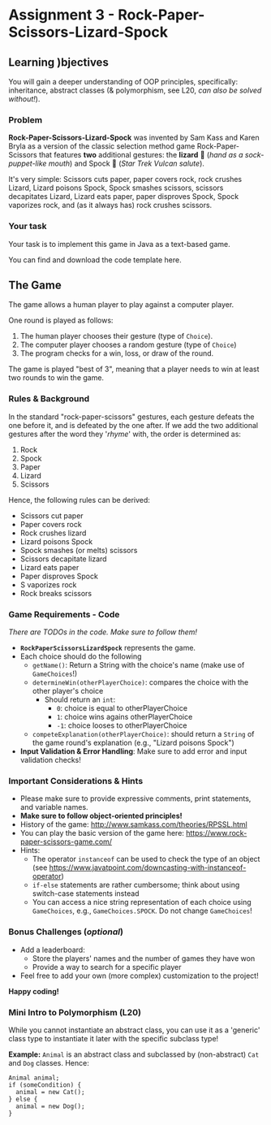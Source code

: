 # Assignment 3 - Rock-Paper-Scissors-Lizard-Spock

## Learning )bjectives
You will gain a deeper understanding of OOP principles, specifically: inheritance, abstract classes (& polymorphism, see L20, _can also be solved without!_).

### Problem
**Rock-Paper-Scissors-Lizard-Spock** was invented by Sam Kass and Karen Bryla as a version of the classic selection method game Rock-Paper-Scissors that features **two** additional gestures: the **lizard** 🦎 (_hand as a sock-puppet-like mouth_) and Spock 🖖 (_Star Trek Vulcan salute_).

It's very simple:
Scissors cuts paper, paper covers rock, rock crushes Lizard, Lizard poisons Spock, Spock smashes scissors, scissors decapitates Lizard, Lizard eats paper, paper disproves Spock, Spock vaporizes rock, and (as it always has) rock crushes scissors.

### Your task
Your task is to implement this game in Java as a text-based game.

You can find and download the code template here.

## The Game

The game allows a human player to play against a computer player.

One round is played as follows:
1. The human player chooses their gesture (type of `Choice`).
2. The computer player chooses a random gesture (type of `Choice`)
3. The program checks for a win, loss, or draw of the round.

The game is played "best of 3", meaning that a player needs to win at least two rounds to win the game.

### Rules & Background
In the standard "rock-paper-scissors" gestures, each gesture defeats the one before it, and is defeated by the one after. 
If we add the two additional gestures after the word they '_rhyme_' with, the order is determined as:
1. Rock
2. Spock
3. Paper
4. Lizard
5. Scissors

Hence, the following rules can be derived:
- Scissors cut paper
- Paper covers rock
- Rock crushes lizard
- Lizard poisons Spock
- Spock smashes (or melts) scissors
- Scissors decapitate lizard
- Lizard eats paper
- Paper disproves Spock
- S vaporizes rock
- Rock breaks scissors


### **Game Requirements - Code**
*There are TODOs in the code. Make sure to follow them!*
* **`RockPaperScissorsLizardSpock`** represents the game.
* Each choice should do the following
  * `getName()`: Return a String with the choice's name (make use of `GameChoices`!)
  * `determineWin(otherPlayerChoice)`: compares the choice with the other player's choice
    * Should return an `int`:
      * `0`: choice is equal to otherPlayerChoice
      * `1`: choice wins agains otherPlayerChoice
      * `-1`: choice looses to otherPlayerChoice
  * `competeExplanation(otherPlayerChoice)`: should return a `String` of the game round's explanation (e.g., "Lizard poisons Spock")
* **Input Validation & Error Handling**: Make sure to add error and input validation checks!

### Important Considerations & Hints

- Please make sure to provide expressive comments, print statements, and variable names.
- **Make sure to follow object-oriented principles!**
- History of the game: http://www.samkass.com/theories/RPSSL.html
- You can play the basic version of the game here: https://www.rock-paper-scissors-game.com/
- Hints:
  - The operator `instanceof` can be used to check the type of an object (see https://www.javatpoint.com/downcasting-with-instanceof-operator)
  - `if-else` statements are rather cumbersome; think about using switch-case statements instead
  - You can access a nice string representation of each choice using `GameChoices`, e.g., `GameChoices.SPOCK`. Do not change `GameChoices`!


### Bonus Challenges (*optional*)
* Add a leaderboard:
  * Store the players' names and the number of games they have won
  * Provide a way to search for a specific player
* Feel free to add your own (more complex) customization to the project!

**Happy coding!**

### Mini Intro to Polymorphism (L20)
While you cannot instantiate an abstract class, you can use it as a 'generic' class type to instantiate it later with the specific subclass type! 

**Example:** `Animal` is an abstract class and subclassed by (non-abstract) `Cat` and `Dog` classes.
Hence:
```
Animal animal;
if (someCondition) {
  animal = new Cat();
} else {
  animal = new Dog();
}
```